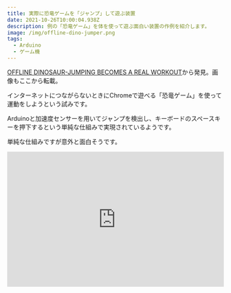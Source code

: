 ```yaml
---
title: 実際に恐竜ゲームを「ジャンプ」して遊ぶ装置
date: 2021-10-26T10:00:04.938Z
description: 例の「恐竜ゲーム」を体を使って遊ぶ面白い装置の作例を紹介します。
image: /img/offline-dino-jumper.png
tags:
  - Arduino
  - ゲーム機
---
```

[OFFLINE DINOSAUR-JUMPING BECOMES A REAL WORKOUT](https://hackaday.com/2020/04/06/offline-dinosaur-jumping-becomes-a-real-workout/)から発見。画像もここから転載。

インターネットにつながらないときにChromeで遊べる「恐竜ゲーム」を使って運動をしようという試みです。

Arduinoと加速度センサーを用いてジャンプを検出し、キーボードのスペースキーを押下するという単純な仕組みで実現されているようです。

単純な仕組みですが意外と面白そうです。

<iframe width="100%" height="315" src="https://www.youtube.com/embed/Jtt03-zsEIM" title="YouTube video player" frameborder="0" allow="accelerometer; autoplay; clipboard-write; encrypted-media; gyroscope; picture-in-picture" allowfullscreen></iframe>

